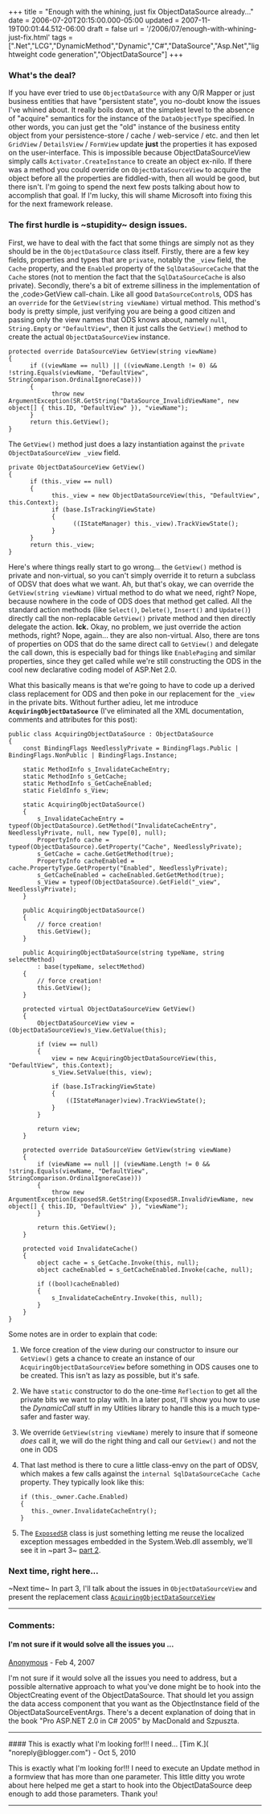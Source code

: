 +++
title = "Enough with the whining, just fix ObjectDataSource already..."
date = 2006-07-20T20:15:00.000-05:00
updated = 2007-11-19T00:01:44.512-06:00
draft = false
url = '/2006/07/enough-with-whining-just-fix.html'
tags = [".Net","LCG","DynamicMethod","Dynamic","C#","DataSource","Asp.Net","lightweight code generation","ObjectDataSource"]
+++

### What's the deal?

If you have ever tried to use `ObjectDataSource` with any O/R Mapper or just business entities that have "persistent state", you no-doubt know the issues I've whined about. It really boils down, at the simplest level to the absence of "acquire" semantics for the instance of the `DataObjectType` specified. In other words, you can just get the "old" instance of the business entity object from your persistence-store / cache / web-service / etc. and then let `GridView` / `DetailsView` / `FormView` update **just** the properties it has exposed on the user-interface. This is impossible because ObjectDataSourceView simply calls `Activator.CreateInstance` to create an object ex-nilo. If there was a method you could override on `ObjectDataSourceView` to acquire the object before all the properties are fiddled-with, then all would be good, but there isn't. I'm going to spend the next few posts talking about how to accomplish that goal. If I'm lucky, this will shame Microsoft into fixing this for the next framework release.

### The first hurdle is ~stupidity~ design issues.

First, we have to deal with the fact that some things are simply not as they should be in the `ObjectDataSource` class itself. Firstly, there are a few key fields, properties and types that are `private`, notably the `_view` field, the `Cache` property, and the `Enabled` property of the `SqlDataSourceCache` that the `Cache` stores (not to mention the fact that the `SqlDataSourceCache` is also private). Secondly, there's a bit of extreme silliness in the implementation of the ,code>GetView call-chain. Like all good `DataSourceControl`s, ODS has an `override` for the `GetView(string viewName)` virtual method. This method's body is pretty simple, just verifying you are being a good citizen and passing only the view names that ODS knows about, namely `null`, `String.Empty` or `"DefaultView"`, then it just calls the `GetView()` method to create the actual `ObjectDataSourceView` instance.

```
protected override DataSourceView GetView(string viewName)
{
      if ((viewName == null) || ((viewName.Length != 0) && !string.Equals(viewName, "DefaultView", StringComparison.OrdinalIgnoreCase)))
      {
            throw new ArgumentException(SR.GetString("DataSource_InvalidViewName", new object[] { this.ID, "DefaultView" }), "viewName");
      }
      return this.GetView();
}
```

The `GetView()` method just does a lazy instantiation against the `private ObjectDataSourceView _view` field.
```
private ObjectDataSourceView GetView()
{
      if (this._view == null)
      {
            this._view = new ObjectDataSourceView(this, "DefaultView", this.Context);
            if (base.IsTrackingViewState)
            {
                  ((IStateManager) this._view).TrackViewState();
            }
      }
      return this._view;
}
```

Here's where things really start to go wrong... the `GetView()` method is private and non-virtual, so you can't simply override it to return a subclass of ODSV that does what we want. Ah, but that's okay, we can override the `GetView(string viewName)` virtual method to do what we need, right? Nope, because nowhere in the code of ODS does that method get called. All the standard action methods (like `Select()`, `Delete()`, `Insert()` and `Update()`) directly call the non-replacable `GetView()` private method and then directly delegate the action. **Ick.** Okay, no problem, we just override the action methods, right? Nope, again... they are also non-virtual. Also, there are tons of properties on ODS that do the same direct call to `GetView()` and delegate the call down, this is especially bad for things like `EnablePaging` and similar properties, since they get called while we're still constructing the ODS in the cool new declarative coding model of ASP.Net 2.0.

What this basically means is that we're going to have to code up a derived class replacement for ODS and then poke in our replacement for the `_view` in the private bits. Without further adieu, let me introduce **`AcquiringObjectDataSource`** (I've eliminated all the XML documentation, comments and attributes for this post):

```
public class AcquiringObjectDataSource : ObjectDataSource
{
    const BindingFlags NeedlesslyPrivate = BindingFlags.Public | BindingFlags.NonPublic | BindingFlags.Instance;
 
    static MethodInfo s_InvalidateCacheEntry;
    static MethodInfo s_GetCache;
    static MethodInfo s_GetCacheEnabled;
    static FieldInfo s_View;
 
    static AcquiringObjectDataSource()
    {
        s_InvalidateCacheEntry = typeof(ObjectDataSource).GetMethod("InvalidateCacheEntry", NeedlesslyPrivate, null, new Type[0], null);
        PropertyInfo cache = typeof(ObjectDataSource).GetProperty("Cache", NeedlesslyPrivate);
        s_GetCache = cache.GetGetMethod(true);
        PropertyInfo cacheEnabled = cache.PropertyType.GetProperty("Enabled", NeedlesslyPrivate);
        s_GetCacheEnabled = cacheEnabled.GetGetMethod(true);
        s_View = typeof(ObjectDataSource).GetField("_view", NeedlesslyPrivate);
    }
 
    public AcquiringObjectDataSource()
    {
        // force creation!
        this.GetView();
    }
 
    public AcquiringObjectDataSource(string typeName, string selectMethod)
        : base(typeName, selectMethod)
    {
        // force creation!
        this.GetView();
    }
 
    protected virtual ObjectDataSourceView GetView()
    {
        ObjectDataSourceView view = (ObjectDataSourceView)s_View.GetValue(this);
 
        if (view == null)
        {
            view = new AcquiringObjectDataSourceView(this, "DefaultView", this.Context);
            s_View.SetValue(this, view);
 
            if (base.IsTrackingViewState)
            {
                ((IStateManager)view).TrackViewState();
            }
        }
 
        return view;
    }
 
    protected override DataSourceView GetView(string viewName)
    {
        if (viewName == null || (viewName.Length != 0 && !string.Equals(viewName, "DefaultView", StringComparison.OrdinalIgnoreCase)))
        {
            throw new ArgumentException(ExposedSR.GetString(ExposedSR.InvalidViewName, new object[] { this.ID, "DefaultView" }), "viewName");
        }
 
        return this.GetView();
    }
 
    protected void InvalidateCache()
    {
        object cache = s_GetCache.Invoke(this, null);
        object cacheEnabled = s_GetCacheEnabled.Invoke(cache, null);
 
        if ((bool)cacheEnabled)
        {
            s_InvalidateCacheEntry.Invoke(this, null);
        }
    }
}
```

Some notes are in order to explain that code:

1.  We force creation of the view during our constructor to insure our `GetView()` gets a chance to create an instance of our `AcquiringObjectDataSourceView` before something in ODS causes one to be created. This isn't as lazy as possible, but it's safe.
2.  We have `static` constructor to do the one-time `Reflection` to get all the private bits we want to play with. In a later post, I'll show you how to use the _DynamicCall_ stuff in my Utlities library to handle this is a much type-safer and faster way.
3.  We override `GetView(string viewName)` merely to insure that if someone _does_ call it, we will do the right thing and call our `GetView()` and not the one in ODS
4.  That last method is there to cure a little class-envy on the part of ODSV, which makes a few calls against the `internal SqlDataSourceCache Cache` property. They typically look like this:
    ```
    if (this._owner.Cache.Enabled)
    {
       this._owner.InvalidateCacheEntry();
    }
    ```
    
5.  The [`ExposedSR`](http://musingmarc.blogspot.com/2006/07/recycling-messages-or-how-not-to-be.html) class is just something letting me reuse the localized exception messages embedded in the System.Web.dll assembly, we'll see it in ~part 3~ [part 2](http://musingmarc.blogspot.com/2006/07/recycling-messages-or-how-not-to-be.html).

### Next time, right here...

~Next time~ In part 3, I'll talk about the issues in `ObjectDataSourceView` and present the replacement class [`AcquiringObjectDataSourceView`](http://musingmarc.blogspot.com/2006/07/i-can-see-clearly-now-pain-is-gone-or.html)

---
### Comments:
#### I'm not sure if it would solve all the issues you ...
[Anonymous]( "noreply@blogger.com") - <time datetime="2007-02-15T12:56:00.000-06:00">Feb 4, 2007</time>

I'm not sure if it would solve all the issues you need to address, but a possible alternative approach to what you've done might be to hook into the ObjectCreating event of the ObjectDataSource. That should let you assign the data access component that you want as the ObjectInstance field of the ObjectDataSourceEventArgs. There's a decent explanation of doing that in the book "Pro ASP.NET 2.0 in C# 2005" by MacDonald and Szpuszta.
<hr />
#### This is exactly what I'm looking for!!! I need...
[Tim K.]( "noreply@blogger.com") - <time datetime="2010-10-15T17:50:29.000-05:00">Oct 5, 2010</time>

This is exactly what I'm looking for!!! I need to execute an Update method in a formview that has more than one parameter. This little ditty you wrote about here helped me get a start to hook into the ObjectDataSource deep enough to add those parameters. Thank you!
<hr />
